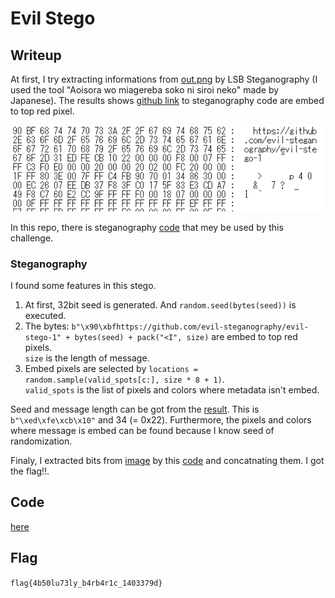 # Evil Stego

## Writeup

At first, I try extracting informations from [out.png](out.png) by LSB Steganography (I used the tool "Aoisora wo miagereba soko ni siroi neko" made by Japanese). The results shows [github link](https://github.com/evil-steganography/evil-stego-1) to steganography code are embed to top red pixel.

![link_to_github](img/attach1.PNG)

In this repo, there is steganography [code](main.py) that mey be used by this challenge.

### Steganography

I found some features in this stego.

1. At first, 32bit seed is generated. And `random.seed(bytes(seed))` is executed.
2. The bytes: `b"\x90\xbfhttps://github.com/evil-steganography/evil-stego-1" + bytes(seed) + pack("<I", size)` are embed to top red pixels.  
`size` is the length of message.
3. Embed pixels are selected by `locations = random.sample(valid_spots[c:], size * 8 + 1)`.  
`valid_spots` is the list of pixels and colors where metadata isn't embed.

Seed and message length can be got from the [result](img/attach1.png). This is `b"\xed\xfe\xcb\x10"` and 34 (= 0x22). Furthermore, the pixels and colors where message is embed can be found because I know seed of randomization.

Finaly, I extracted bits from [image](out.png) by this [code](exploit.py) and concatnating them. I got the flag!!.

## Code

[here](exploit.py)

## Flag

`flag{4b50lu73ly_b4rb4r1c_1403379d}`
